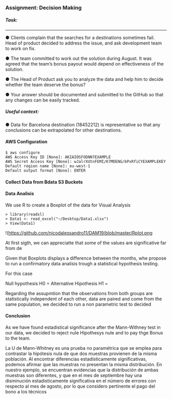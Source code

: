 ### Assignment: Decision Making

##### Task:    
___
  ● Clients complain that the searches for a destinations sometimes fail. Head of product decided to address
the issue, and ask development team to work on fix.

● The team committed to work out the solution during August. It was agreed that the team’s bonus payout
would depend on effectiveness of the solution.

● The Head of Product ask you to analyze the data and help him to decide whether the team deserve
the bonus?

● Your answer should be documented and submitted to the GitHub so that any changes can be easily
tracked.

##### Useful context:
● Data for Barcelona destination (18452212) is representative so that any conclusions can be extrapolated
for other destinations.

#### AWS Configuration
````
$ aws configure
AWS Access Key ID [None]: AKIAIOSFODNN7EXAMPLE
AWS Secret Access Key [None]: wJalrXUtnFEMI/K7MDENG/bPxRfiCYEXAMPLEKEY
Default region name [None]: eu-west-1
Default output format [None]: ENTER
````

#### Collect Data from Bdata S3 Buckets


#### Data Analisis

We use R to create a Boxplot of the data for Visual Analysis

````
> library(readxl)
> Data1 <- read_excel("~/Desktop/Data1.xlsx")
> View(Data1)   
````

!(https://github.com/nicodalessandro11/DAM19/blob/master/Rplot.png




At first sigth, we can appreciatte that some of the values are significative far from de



Given that Boxplots displays a difference between the months, whe propose to run a confirmatory data analisis trough a statistical hypothesis testing.

For this case 

Null hypothesis H0 = 
Alternative Hipothesis H1 = 

Regarding the assupmtion that the observations from both groups are statistically independent of each other, data are paired and come from the same population, we decided to run a non parametric test to decided 



#### Conclusion

As we have found estadistical significance after the Mann-Withney test in our data, we decided to reject nule Hipothesys nule and to pay thge Bonus to the team.



La U de Mann-Whitney es una prueba no paramétrica que se emplea para contrastar la hipótesis nula de que dos muestras provienen de la misma población. Al encontrar diferencias estadísticamente significativas, podemos afirmar que las muestras no presentan la misma distribución. En nuestro ejemplo, se encuentran evidencias que la distribución de ambas muestras son diferentes, y que en el mes de septiembre hay una disminución estadisticamente significativa en el número de errores con respecto al mes de agosto, por lo que considero pertinente el pago del bono a los técnicos						
						
						
						
						
						



